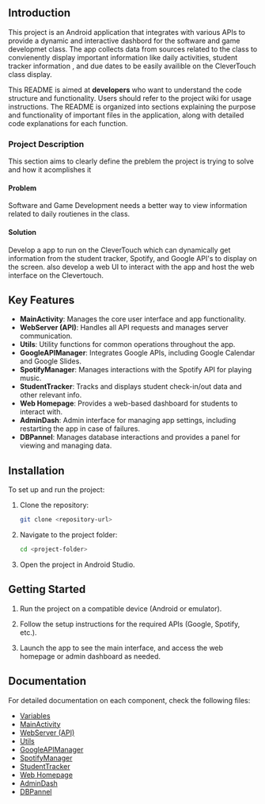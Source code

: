 ## Introduction

This project is an Android application that integrates with various APIs to provide a 
dynamic and interactive dashbord for the software and game developmet class. The app collects data
from sources related to the class to convienently display important information like daily activities, student tracker information
, and due dates to be easily availible on the CleverTouch class display.

This README is aimed at **developers** who want to understand the code structure and functionality. 
Users should refer to the project wiki for usage instructions.
 The README is organized into sections explaining the purpose and functionality of important files in the application,
along with detailed code explanations for each function.

### Project Description
This section aims to clearly define the preblem the project is trying to solve and how it acomplishes it
#### Problem
Software and Game Development needs a better way to view information related to
daily routienes in the class.
#### Solution
Develop a app to run on the CleverTouch which can dynamically get information from the 
student tracker, Spotify, and Google API's to display on the screen. also develop a web UI to
interact with the app and host the web interface on the Clevertouch.


## Key Features
- **MainActivity**: Manages the core user interface and app functionality.
- **WebServer (API)**: Handles all API requests and manages server communication.
- **Utils**: Utility functions for common operations throughout the app.
- **GoogleAPIManager**: Integrates Google APIs, including Google Calendar and Google Slides.
- **SpotifyManager**: Manages interactions with the Spotify API for playing music.
- **StudentTracker**: Tracks and displays student check-in/out data and other relevant info.
- **Web Homepage**: Provides a web-based dashboard for students to interact with.
- **AdminDash**: Admin interface for managing app settings, including restarting the app in case of failures.
- **DBPannel**: Manages database interactions and provides a panel for viewing and managing data.

## Installation
To set up and run the project:
1. Clone the repository:
   ```bash
   git clone <repository-url>
   ```
2. Navigate to the project folder:
   ```bash
   cd <project-folder>
   ```
3. Open the project in Android Studio.


## Getting Started

1. Run the project on a compatible device (Android or emulator).

2. Follow the setup instructions for the required APIs (Google, Spotify, etc.).

3. Launch the app to see the main interface, and access the web homepage or admin dashboard as needed.

## Documentation

For detailed documentation on each component, check the following files:

- [Variables](docs/Variables.md)
- [MainActivity](docs/MainActivity.md)
- [WebServer (API)](docs/WebServer.md)
- [Utils](docs/Utils.md)
- [GoogleAPIManager](docs/GoogleAPIManager.md)
- [SpotifyManager](docs/SpotifyManager.md)
- [StudentTracker](docs/StudentTracker.md)
- [Web Homepage](docs/WebHomepage.md)
- [AdminDash](docs/AdminDash.md)
- [DBPannel](docs/DBPannel.md)